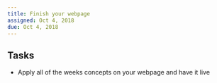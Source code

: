 ```yaml
---
title: Finish your webpage
assigned: Oct 4, 2018
due: Oct 4, 2018
---
```


Tasks
--------

- Apply all of the weeks concepts on your webpage and have it live